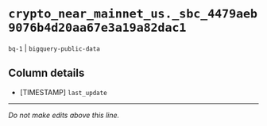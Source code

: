 # `crypto_near_mainnet_us._sbc_4479aeb9076b4d20aa67e3a19a82dac1`
`bq-1` | `bigquery-public-data`

## Column details
* [TIMESTAMP] `last_update`

-------------------------------------------------------------------------------
*Do not make edits above this line.*
